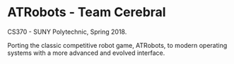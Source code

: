 # ATRobots - Team Cerebral
CS370 - SUNY Polytechnic, Spring 2018.

Porting the classic competitive robot game, ATRobots, to modern operating systems with a more advanced and evolved interface.
